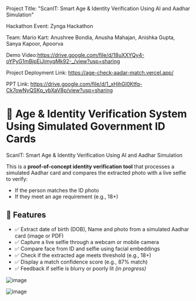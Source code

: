 Project Title: "ScanIT: Smart Age & Identity Verification Using AI and Aadhar Simulation"

Hackathon Event: Zynga Hackathon

Team: Mario Kart: Anushree Bondia,  Anusha Mahajan, Anishka Gupta, Sanya Kapoor, Apoorva

Demo Video:https://drive.google.com/file/d/18uXXYQy4-oYPyG1mBjpEiJimyqMk92-_/view?usp=sharing

Project Deployment Link: https://age-check-aadar-match.vercel.app/

PPT Link: https://drive.google.com/file/d/1_xHihGl0Ktfq-Ck7owNyQSKp_ybXaV8p/view?usp=sharing


# 🛂 Age & Identity Verification System Using Simulated Government ID Cards
ScanIT: Smart Age & Identity Verification Using AI and Aadhar Simulation

This is a **proof-of-concept identity verification tool** that processes a simulated Aadhar card and compares the extracted photo with a live selfie to verify:
- If the person matches the ID photo
- If they meet an age requirement (e.g., 18+)

## 🔧 Features

- ✅ Extract date of birth (DOB), Name and photo from a simulated Aadhar card (image or PDF)
- ✅ Capture a live selfie through a webcam or mobile camera
- ✅ Compare face from ID and selfie using facial embeddings
- ✅ Check if the extracted age meets threshold (e.g., 18+)
- ✅ Display a match confidence score (e.g., 87% match)
- ✅ Feedback if selfie is blurry or poorly lit *(in progress)*

![image](https://github.com/user-attachments/assets/eb5bfb9f-5c02-4d63-82fa-8d90760851af)

![image](https://github.com/user-attachments/assets/abed9d3f-3ad1-4c50-81ee-d0032182bbf0)


